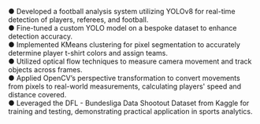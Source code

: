 ● Developed a football analysis system utilizing YOLOv8 for real-time detection of players, referees, and football.  
● Fine-tuned a custom YOLO model on a bespoke dataset to enhance detection accuracy.  
● Implemented KMeans clustering for pixel segmentation to accurately determine player t-shirt colors and assign teams.  
● Utilized optical flow techniques to measure camera movement and track objects across frames.  
● Applied OpenCV’s perspective transformation to convert movements from pixels to real-world measurements, 
calculating players' speed and distance covered.  
● Leveraged the DFL - Bundesliga Data Shootout Dataset from Kaggle for training and testing, demonstrating practical 
application in sports analytics.  
